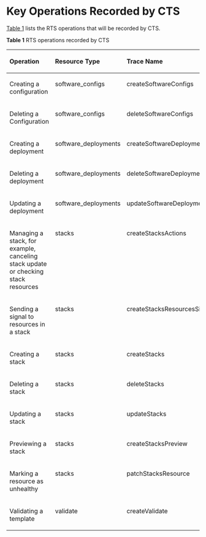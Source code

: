 # Key Operations Recorded by CTS<a name="EN-US_TOPIC_0110305014"></a>

[Table 1](#table35840362173850)  lists the RTS operations that will be recorded by CTS.

**Table  1**  RTS operations recorded by CTS

<a name="table35840362173850"></a>
<table><thead align="left"><tr id="row50360124173850"><th class="cellrowborder" valign="top" width="32.300000000000004%" id="mcps1.2.4.1.1"><p id="p52638211173850"><a name="p52638211173850"></a><a name="p52638211173850"></a>Operation</p>
</th>
<th class="cellrowborder" valign="top" width="30.620000000000005%" id="mcps1.2.4.1.2"><p id="p17093160173850"><a name="p17093160173850"></a><a name="p17093160173850"></a>Resource Type</p>
</th>
<th class="cellrowborder" valign="top" width="37.08%" id="mcps1.2.4.1.3"><p id="p42368725173850"><a name="p42368725173850"></a><a name="p42368725173850"></a>Trace Name</p>
</th>
</tr>
</thead>
<tbody><tr id="row9314719173850"><td class="cellrowborder" valign="top" width="32.300000000000004%" headers="mcps1.2.4.1.1 "><p id="p214355681600"><a name="p214355681600"></a><a name="p214355681600"></a>Creating a configuration</p>
</td>
<td class="cellrowborder" valign="top" width="30.620000000000005%" headers="mcps1.2.4.1.2 "><p id="p1676380616024"><a name="p1676380616024"></a><a name="p1676380616024"></a>software_configs</p>
</td>
<td class="cellrowborder" valign="top" width="37.08%" headers="mcps1.2.4.1.3 "><p id="p4315418616041"><a name="p4315418616041"></a><a name="p4315418616041"></a>createSoftwareConfigs</p>
</td>
</tr>
<tr id="row9439131173850"><td class="cellrowborder" valign="top" width="32.300000000000004%" headers="mcps1.2.4.1.1 "><p id="p572731381600"><a name="p572731381600"></a><a name="p572731381600"></a>Deleting a Configuration</p>
</td>
<td class="cellrowborder" valign="top" width="30.620000000000005%" headers="mcps1.2.4.1.2 "><p id="p700169116024"><a name="p700169116024"></a><a name="p700169116024"></a>software_configs</p>
</td>
<td class="cellrowborder" valign="top" width="37.08%" headers="mcps1.2.4.1.3 "><p id="p5245345916041"><a name="p5245345916041"></a><a name="p5245345916041"></a>deleteSoftwareConfigs</p>
</td>
</tr>
<tr id="row28696640173850"><td class="cellrowborder" valign="top" width="32.300000000000004%" headers="mcps1.2.4.1.1 "><p id="p104041951600"><a name="p104041951600"></a><a name="p104041951600"></a>Creating a deployment</p>
</td>
<td class="cellrowborder" valign="top" width="30.620000000000005%" headers="mcps1.2.4.1.2 "><p id="p395974816024"><a name="p395974816024"></a><a name="p395974816024"></a>software_deployments</p>
</td>
<td class="cellrowborder" valign="top" width="37.08%" headers="mcps1.2.4.1.3 "><p id="p5362861116041"><a name="p5362861116041"></a><a name="p5362861116041"></a>createSoftwareDeployments</p>
</td>
</tr>
<tr id="row12003209173850"><td class="cellrowborder" valign="top" width="32.300000000000004%" headers="mcps1.2.4.1.1 "><p id="p13568311600"><a name="p13568311600"></a><a name="p13568311600"></a>Deleting a deployment</p>
</td>
<td class="cellrowborder" valign="top" width="30.620000000000005%" headers="mcps1.2.4.1.2 "><p id="p97548316024"><a name="p97548316024"></a><a name="p97548316024"></a>software_deployments</p>
</td>
<td class="cellrowborder" valign="top" width="37.08%" headers="mcps1.2.4.1.3 "><p id="p3789894816041"><a name="p3789894816041"></a><a name="p3789894816041"></a>deleteSoftwareDeployments</p>
</td>
</tr>
<tr id="row24985718173850"><td class="cellrowborder" valign="top" width="32.300000000000004%" headers="mcps1.2.4.1.1 "><p id="p496064101600"><a name="p496064101600"></a><a name="p496064101600"></a>Updating a deployment</p>
</td>
<td class="cellrowborder" valign="top" width="30.620000000000005%" headers="mcps1.2.4.1.2 "><p id="p4003857016024"><a name="p4003857016024"></a><a name="p4003857016024"></a>software_deployments</p>
</td>
<td class="cellrowborder" valign="top" width="37.08%" headers="mcps1.2.4.1.3 "><p id="p4659021716041"><a name="p4659021716041"></a><a name="p4659021716041"></a>updateSoftwareDeployments</p>
</td>
</tr>
<tr id="row46135120173850"><td class="cellrowborder" valign="top" width="32.300000000000004%" headers="mcps1.2.4.1.1 "><p id="p585045261600"><a name="p585045261600"></a><a name="p585045261600"></a>Managing a stack, for example, canceling stack update or checking stack resources</p>
</td>
<td class="cellrowborder" valign="top" width="30.620000000000005%" headers="mcps1.2.4.1.2 "><p id="p6287123816024"><a name="p6287123816024"></a><a name="p6287123816024"></a>stacks</p>
</td>
<td class="cellrowborder" valign="top" width="37.08%" headers="mcps1.2.4.1.3 "><p id="p718318116041"><a name="p718318116041"></a><a name="p718318116041"></a>createStacksActions</p>
</td>
</tr>
<tr id="row53274089173850"><td class="cellrowborder" valign="top" width="32.300000000000004%" headers="mcps1.2.4.1.1 "><p id="p356711341600"><a name="p356711341600"></a><a name="p356711341600"></a>Sending a signal to resources in a stack</p>
</td>
<td class="cellrowborder" valign="top" width="30.620000000000005%" headers="mcps1.2.4.1.2 "><p id="p6488788116024"><a name="p6488788116024"></a><a name="p6488788116024"></a>stacks</p>
</td>
<td class="cellrowborder" valign="top" width="37.08%" headers="mcps1.2.4.1.3 "><p id="p204776316041"><a name="p204776316041"></a><a name="p204776316041"></a>createStacksResourcesSignal</p>
</td>
</tr>
<tr id="row53168600173850"><td class="cellrowborder" valign="top" width="32.300000000000004%" headers="mcps1.2.4.1.1 "><p id="p331265811600"><a name="p331265811600"></a><a name="p331265811600"></a>Creating a stack</p>
</td>
<td class="cellrowborder" valign="top" width="30.620000000000005%" headers="mcps1.2.4.1.2 "><p id="p5862565516024"><a name="p5862565516024"></a><a name="p5862565516024"></a>stacks</p>
</td>
<td class="cellrowborder" valign="top" width="37.08%" headers="mcps1.2.4.1.3 "><p id="p1642455016041"><a name="p1642455016041"></a><a name="p1642455016041"></a>createStacks</p>
</td>
</tr>
<tr id="row30301376173850"><td class="cellrowborder" valign="top" width="32.300000000000004%" headers="mcps1.2.4.1.1 "><p id="p571956701600"><a name="p571956701600"></a><a name="p571956701600"></a>Deleting a stack</p>
</td>
<td class="cellrowborder" valign="top" width="30.620000000000005%" headers="mcps1.2.4.1.2 "><p id="p5686504916024"><a name="p5686504916024"></a><a name="p5686504916024"></a>stacks</p>
</td>
<td class="cellrowborder" valign="top" width="37.08%" headers="mcps1.2.4.1.3 "><p id="p2811970616041"><a name="p2811970616041"></a><a name="p2811970616041"></a>deleteStacks</p>
</td>
</tr>
<tr id="row61652616173850"><td class="cellrowborder" valign="top" width="32.300000000000004%" headers="mcps1.2.4.1.1 "><p id="p210393081600"><a name="p210393081600"></a><a name="p210393081600"></a>Updating a stack</p>
</td>
<td class="cellrowborder" valign="top" width="30.620000000000005%" headers="mcps1.2.4.1.2 "><p id="p4845190716024"><a name="p4845190716024"></a><a name="p4845190716024"></a>stacks</p>
</td>
<td class="cellrowborder" valign="top" width="37.08%" headers="mcps1.2.4.1.3 "><p id="p3106228016041"><a name="p3106228016041"></a><a name="p3106228016041"></a>updateStacks</p>
</td>
</tr>
<tr id="row20709795173850"><td class="cellrowborder" valign="top" width="32.300000000000004%" headers="mcps1.2.4.1.1 "><p id="p368351791600"><a name="p368351791600"></a><a name="p368351791600"></a>Previewing a stack</p>
</td>
<td class="cellrowborder" valign="top" width="30.620000000000005%" headers="mcps1.2.4.1.2 "><p id="p2217832116024"><a name="p2217832116024"></a><a name="p2217832116024"></a>stacks</p>
</td>
<td class="cellrowborder" valign="top" width="37.08%" headers="mcps1.2.4.1.3 "><p id="p2871547716041"><a name="p2871547716041"></a><a name="p2871547716041"></a>createStacksPreview</p>
</td>
</tr>
<tr id="row52160841173850"><td class="cellrowborder" valign="top" width="32.300000000000004%" headers="mcps1.2.4.1.1 "><p id="p38172298104531"><a name="p38172298104531"></a><a name="p38172298104531"></a>Marking a resource as unhealthy</p>
</td>
<td class="cellrowborder" valign="top" width="30.620000000000005%" headers="mcps1.2.4.1.2 "><p id="p6186890116024"><a name="p6186890116024"></a><a name="p6186890116024"></a>stacks</p>
</td>
<td class="cellrowborder" valign="top" width="37.08%" headers="mcps1.2.4.1.3 "><p id="p6272631516041"><a name="p6272631516041"></a><a name="p6272631516041"></a>patchStacksResource</p>
</td>
</tr>
<tr id="row26044859173850"><td class="cellrowborder" valign="top" width="32.300000000000004%" headers="mcps1.2.4.1.1 "><p id="p17840841600"><a name="p17840841600"></a><a name="p17840841600"></a>Validating a template</p>
</td>
<td class="cellrowborder" valign="top" width="30.620000000000005%" headers="mcps1.2.4.1.2 "><p id="p527223316024"><a name="p527223316024"></a><a name="p527223316024"></a>validate</p>
</td>
<td class="cellrowborder" valign="top" width="37.08%" headers="mcps1.2.4.1.3 "><p id="p2634738916041"><a name="p2634738916041"></a><a name="p2634738916041"></a>createValidate</p>
</td>
</tr>
</tbody>
</table>

